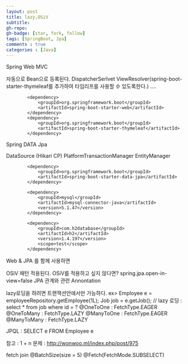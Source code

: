 ```yaml
---
layout: post
title: lazy,OSiV
subtitle: 
gh-repo: 
gh-badge: [star, fork, follow]
tags: [SpringBoot, Jpa]
comments : true
categories : [Java]
---
```


Spring Web MVC

자동으로 Bean으로 등록된다.
DispatcherSerlvet
ViewResolver(spring-boot-starter-thymeleaf를 추가하여 타임리프를 사용할 수 있도록한다.)
....

~~~
		<dependency>
			<groupId>org.springframework.boot</groupId>
			<artifactId>spring-boot-starter-web</artifactId>
		</dependency>
        <dependency>
			<groupId>org.springframework.boot</groupId>
			<artifactId>spring-boot-starter-thymeleaf</artifactId>
		</dependency>
~~~


Spring DATA Jpa

DataSource (Hikari CP)
PlatformTransactionManager
EntityManager

~~~
		<dependency>
			<groupId>org.springframework.boot</groupId>
			<artifactId>spring-boot-starter-data-jpa</artifactId>
		</dependency>

		<dependency>
			<groupId>mysql</groupId>
			<artifactId>mysql-connector-java</artifactId>
			<version>5.1.47</version>
		</dependency>

		<dependency>
			<groupId>com.h2database</groupId>
			<artifactId>h2</artifactId>
			<version>1.4.197</version>
			<scope>test</scope>
		</dependency>
~~~

Web & JPA 를 함께 사용하면

OSiV 패턴 적용된다.
OSiV를 적용하고 싶지 않다면?
spring.jpa.open-in-view=false
JPA 관계와 관련 Annontation

lazy로딩을 하려면 트랜잭션안에서만 가능하다.
ex> Employee e = employeeRepository.getEmployee(1L);
Job job = e.getJob(); // lazy 로딩 : select * from job where id = ?
@OneToOne : FetchType.EAGER
@OneToMany : FetchType.LAZY
@ManyToOne : FetchType.EAGER
@ManyToMany : FetchType.LAZY

JPQL : SELECT e FROM Employee e



참고 : 1 + n 문제 : http://wonwoo.ml/index.php/post/975

fetch join
@BatchSize(size = 5)
@Fetch(FetchMode.SUBSELECT)